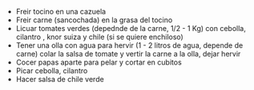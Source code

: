   
- Freir tocino en una cazuela
- Freir carne (sancochada) en la grasa del tocino
- Licuar tomates verdes (depednde de la carne, 1/2 - 1 Kg) con cebolla, cilantro , knor suiza y chile (si se quiere enchiloso)
- Tener una olla con agua para hervir (1 - 2 litros de agua, depende de carne) colar la salsa de tomate y vertir la carne a la olla, dejar hervir
- Cocer papas aparte para pelar y cortar en cubitos
- Picar cebolla, cilantro 
- Hacer salsa de chile verde
 
